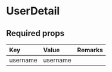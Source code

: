 # UserDetail

## Required props

| Key | Value | Remarks |
| :--- | :--- | :--- |
| username | username |  |



